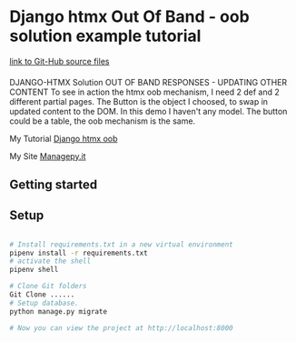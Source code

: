# Django htmx Out Of Band - oob solution example tutorial
[link to Git-Hub source files](https://github.com/RobertoRubertelli/Django-htmx-oob-mechanism)
####

DJANGO-HTMX Solution OUT OF BAND RESPONSES - UPDATING OTHER CONTENT
To see in action the htmx oob mechanism,
I need 2 def and 2 different partial pages.
The Button is the object I choosed,
to swap in updated content to the DOM.
In this demo I haven't any model.
The button could be a table, the oob mechanism is the same.

My Tutorial [Django htmx oob](https://www.managepy.it/demo/oobtutorial)

My Site [Managepy.it](https://www.managepy.it/)


## Getting started

## Setup

```bash

# Install requirements.txt in a new virtual environment
pipenv install -r requirements.txt
# activate the shell
pipenv shell

# Clone Git folders
Git Clone ......
# Setup database.
python manage.py migrate

# Now you can view the project at http://localhost:8000
```